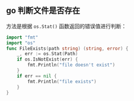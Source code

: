## go 判断文件是否存在

方法是根据 `os.Stat()` 函数返回的错误值进行判断：

```go
import "fmt"
import "os"
func FileExists(path string) (string, error) {
    _, err := os.Stat(Path)
    if os.IsNotExist(err) {
        fmt.Println("file doesn't exist")
    }
    if err == nil {
        fmt.Println("file exists")
    }
}

```

